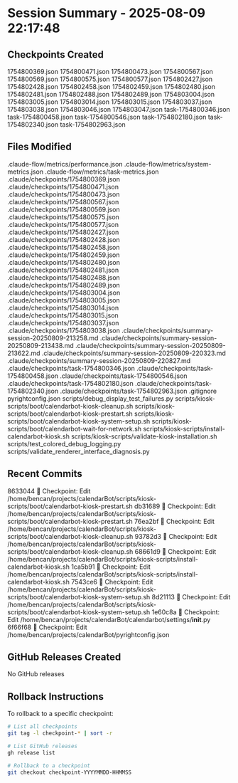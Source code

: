 # Session Summary - 2025-08-09 22:17:48

## Checkpoints Created
1754800369.json
1754800471.json
1754800473.json
1754800567.json
1754800569.json
1754800575.json
1754800577.json
1754802427.json
1754802428.json
1754802458.json
1754802459.json
1754802480.json
1754802481.json
1754802488.json
1754802489.json
1754803004.json
1754803005.json
1754803014.json
1754803015.json
1754803037.json
1754803038.json
1754803046.json
1754803047.json
task-1754800346.json
task-1754800458.json
task-1754800546.json
task-1754802180.json
task-1754802340.json
task-1754802963.json

## Files Modified
.claude-flow/metrics/performance.json
.claude-flow/metrics/system-metrics.json
.claude-flow/metrics/task-metrics.json
.claude/checkpoints/1754800369.json
.claude/checkpoints/1754800471.json
.claude/checkpoints/1754800473.json
.claude/checkpoints/1754800567.json
.claude/checkpoints/1754800569.json
.claude/checkpoints/1754800575.json
.claude/checkpoints/1754800577.json
.claude/checkpoints/1754802427.json
.claude/checkpoints/1754802428.json
.claude/checkpoints/1754802458.json
.claude/checkpoints/1754802459.json
.claude/checkpoints/1754802480.json
.claude/checkpoints/1754802481.json
.claude/checkpoints/1754802488.json
.claude/checkpoints/1754802489.json
.claude/checkpoints/1754803004.json
.claude/checkpoints/1754803005.json
.claude/checkpoints/1754803014.json
.claude/checkpoints/1754803015.json
.claude/checkpoints/1754803037.json
.claude/checkpoints/1754803038.json
.claude/checkpoints/summary-session-20250809-213258.md
.claude/checkpoints/summary-session-20250809-213438.md
.claude/checkpoints/summary-session-20250809-213622.md
.claude/checkpoints/summary-session-20250809-220323.md
.claude/checkpoints/summary-session-20250809-220827.md
.claude/checkpoints/task-1754800346.json
.claude/checkpoints/task-1754800458.json
.claude/checkpoints/task-1754800546.json
.claude/checkpoints/task-1754802180.json
.claude/checkpoints/task-1754802340.json
.claude/checkpoints/task-1754802963.json
.gitignore
pyrightconfig.json
scripts/debug_display_test_failures.py
scripts/kiosk-scripts/boot/calendarbot-kiosk-cleanup.sh
scripts/kiosk-scripts/boot/calendarbot-kiosk-prestart.sh
scripts/kiosk-scripts/boot/calendarbot-kiosk-system-setup.sh
scripts/kiosk-scripts/boot/calendarbot-wait-for-network.sh
scripts/kiosk-scripts/install-calendarbot-kiosk.sh
scripts/kiosk-scripts/validate-kiosk-installation.sh
scripts/test_colored_debug_logging.py
scripts/validate_renderer_interface_diagnosis.py

## Recent Commits
8633044 🔖 Checkpoint: Edit /home/bencan/projects/calendarBot/scripts/kiosk-scripts/boot/calendarbot-kiosk-prestart.sh
db31689 🔖 Checkpoint: Edit /home/bencan/projects/calendarBot/scripts/kiosk-scripts/boot/calendarbot-kiosk-prestart.sh
76ea2bf 🔖 Checkpoint: Edit /home/bencan/projects/calendarBot/scripts/kiosk-scripts/boot/calendarbot-kiosk-cleanup.sh
93782d3 🔖 Checkpoint: Edit /home/bencan/projects/calendarBot/scripts/kiosk-scripts/boot/calendarbot-kiosk-cleanup.sh
68661d9 🔖 Checkpoint: Edit /home/bencan/projects/calendarBot/scripts/kiosk-scripts/install-calendarbot-kiosk.sh
1ca5b91 🔖 Checkpoint: Edit /home/bencan/projects/calendarBot/scripts/kiosk-scripts/install-calendarbot-kiosk.sh
7543ce6 🔖 Checkpoint: Edit /home/bencan/projects/calendarBot/scripts/kiosk-scripts/boot/calendarbot-kiosk-system-setup.sh
8d21113 🔖 Checkpoint: Edit /home/bencan/projects/calendarBot/scripts/kiosk-scripts/boot/calendarbot-kiosk-system-setup.sh
1e60c8a 🔖 Checkpoint: Edit /home/bencan/projects/calendarBot/calendarbot/settings/__init__.py
6f66f68 🔖 Checkpoint: Edit /home/bencan/projects/calendarBot/pyrightconfig.json

## GitHub Releases Created
No GitHub releases

## Rollback Instructions
To rollback to a specific checkpoint:
```bash
# List all checkpoints
git tag -l checkpoint-* | sort -r

# List GitHub releases
gh release list

# Rollback to a checkpoint
git checkout checkpoint-YYYYMMDD-HHMMSS
```
